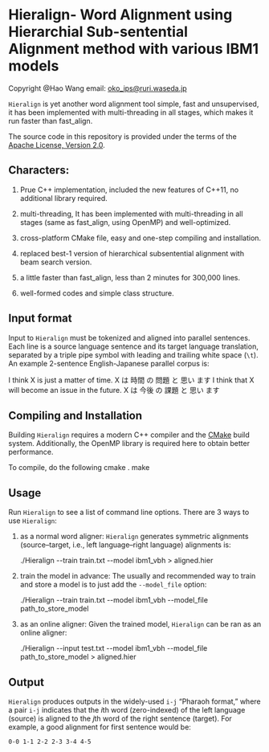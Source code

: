 Hieralign- Word Alignment using Hierarchial Sub-sentential Alignment method with various IBM1 models
==========
Copyright @Hao Wang
email: oko_ips@ruri.waseda.jp

`Hieralign` is yet another word alignment tool simple, fast and unsupervised, it has been implemented with 
multi-threading in all stages, which makes it run faster than fast_align. 

The source code in this repository is provided under the terms of the [Apache License, Version 2.0](http://www.apache.org/licenses/LICENSE-2.0.html).

## Characters:
1. Prue C++ implementation, 
   included the new features of C++11,  no additional library required.

2. multi-threading,
    It has been implemented with multi-threading in all stages (same as  fast_align, using OpenMP) and well-optimized.

3. cross-platform CMake file, easy and one-step compiling and installation.

4. replaced best-1 version of hierarchical subsentential alignment with beam search version.

5. a little faster than fast_align, less than 2 minutes for 300,000 lines.

6. well-formed codes and simple class structure.

## Input format

Input to `Hieralign` must be tokenized and aligned into parallel sentences. Each line is a source language sentence and its target language translation, separated by a triple pipe symbol with leading and trailing white space (`\t`). An example 2-sentence English-Japanese parallel corpus is:

 
   I think X is just a matter of time.	X は 時間 の 問題 と 思い ます	
   I think that X will become an issue in the future.	X は 今後 の 課題 と 思い ます

## Compiling and Installation

Building `Hieralign` requires a modern C++ compiler and the [CMake]() build system. Additionally, the OpenMP library is required here to obtain better performance. 

To compile, do the following 
    cmake . 
    make
## Usage
Run `Hieralign` to see a list of command line options.
There are 3 ways to use `Hieralign`: 

1. as a normal word aligner:
`Hieralign` generates symmetric alignments (source–target, i.e., left language–right language) alignments is:
 
    ./Hieralign --train train.txt --model ibm1_vbh > aligned.hier

2. train the model in advance:
The usually and recommended way to train and store a model is to just add the `--model_file` option:

    ./Hieralign --train train.txt --model ibm1_vbh --model_file path_to_store_model

3. as an online aligner:
Given the trained model, `Hieralign` can be ran as an online aligner:

   ./Hieralign --input test.txt --model ibm1_vbh --model_file path_to_store_model > aligned.hier

## Output

`Hieralign` produces outputs in the widely-used `i-j` “Pharaoh format,” where a pair `i-j` indicates that the <i>i</i>th word (zero-indexed) of the left language (source) is aligned to the <i>j</i>th word of the right sentence (target). For example, a good alignment for first sentence would be:

    0-0 1-1 2-2 2-3 3-4 4-5
